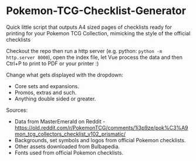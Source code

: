 # Pokemon-TCG-Checklist-Generator
Quick little script that outputs A4 sized pages of checklists ready for printing for your Pokemon TCG Collection, mimicking the style of the official checklists

Checkout the repo then run a http server (e.g. python: `python -m http.server 8000`), open the index file, let Vue process the data and then Ctrl+P to print to PDF or your printer :)

Change what gets displayed with the dropdown:
- Core sets and expansions.
- Promos, extras and such.
- Anything double sided or greater.

Sources:
- Data from MasterEmerald on Reddit - https://old.reddit.com/r/PokemonTCG/comments/1i3p9ze/pok%C3%A9mon_tcg_collectors_checklist_v102_prismatic/
- Backgrounds, set symbols and logos from official Pokemon checklists.
- Other assets downloaded from Bulbapedia.
- Fonts used from official Pokemon checklists.
